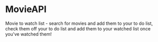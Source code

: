 # MovieAPI

Movie to watch list - search for movies and add them to your to do list, check them off your to do list and add them to your watched list once you've watched them!
